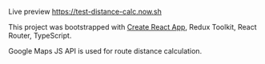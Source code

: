 Live preview https://test-distance-calc.now.sh

This project was bootstrapped with [Create React App](https://github.com/facebook/create-react-app), Redux Toolkit, React Router, TypeScript.

Google Maps JS API is used for route distance calculation.
